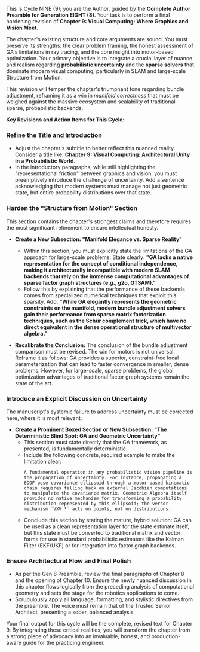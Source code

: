 This is Cycle NINE (9); you are the Author, guided by the **Complete Author Preamble for Generation EIGHT (8)**. Your task is to perform a final hardening revision of **Chapter 9: Visual Computing: Where Graphics and Vision Meet**.

The chapter's existing structure and core arguments are sound. You must preserve its strengths: the clear problem framing, the honest assessment of GA's limitations in ray tracing, and the core insight into motor-based optimization. Your primary objective is to integrate a crucial layer of nuance and realism regarding **probabilistic uncertainty** and the **sparse solvers** that dominate modern visual computing, particularly in SLAM and large-scale Structure from Motion.

This revision will temper the chapter's triumphant tone regarding bundle adjustment, reframing it as a win in *manifold correctness* that must be weighed against the massive ecosystem and scalability of traditional sparse, probabilistic backends.

**Key Revisions and Action Items for This Cycle:**

### Refine the Title and Introduction

  * Adjust the chapter's subtitle to better reflect this nuanced reality. Consider a title like: **Chapter 9: Visual Computing: Architectural Unity in a Probabilistic World**.
  * In the introductory paragraphs, while still highlighting the "representational friction" between graphics and vision, you must preemptively introduce the challenge of uncertainty. Add a sentence acknowledging that modern systems must manage not just geometric state, but entire probability distributions over that state.

### Harden the "Structure from Motion" Section

This section contains the chapter's strongest claims and therefore requires the most significant refinement to ensure intellectual honesty.

  * **Create a New Subsection: "Manifold Elegance vs. Sparse Reality"**

      * Within this section, you must explicitly state the limitations of the GA approach for large-scale problems. State clearly: **"GA lacks a native representation for the concept of conditional independence, making it architecturally incompatible with modern SLAM backends that rely on the immense computational advantages of sparse factor graph structures (e.g., g2o, GTSAM)."**
      * Follow this by explaining that the performance of these backends comes from specialized numerical techniques that exploit this sparsity. Add: **"While GA elegantly represents the geometric constraints on the manifold, modern bundle adjustment solvers gain their performance from sparse matrix factorization techniques, such as the Schur complement trick, which have no direct equivalent in the dense operational structure of multivector algebra."**

  * **Recalibrate the Conclusion:** The conclusion of the bundle adjustment comparison must be revised. The win for motors is not universal. Reframe it as follows: GA provides a superior, constraint-free local parameterization that can lead to faster convergence in smaller, dense problems. However, for large-scale, sparse problems, the global optimization advantages of traditional factor graph systems remain the state of the art.

### Introduce an Explicit Discussion on Uncertainty

The manuscript's systemic failure to address uncertainty must be corrected here, where it is most relevant.

  * **Create a Prominent Boxed Section or New Subsection: "The Deterministic Blind Spot: GA and Geometric Uncertainty"**
      * This section must state directly that the GA framework, as presented, is fundamentally deterministic.
      * Include the following concrete, required example to make the limitation clear:
        ```
        A fundamental operation in any probabilistic vision pipeline is the propagation of uncertainty. For instance, propagating a 6DOF pose covariance ellipsoid through a motor-based kinematic chain requires falling back on external Jacobian computations to manipulate the covariance matrix. Geometric Algebra itself provides no native mechanism for transforming a probability distribution represented by this ellipsoid; the versor mechanism `VXV⁻¹` acts on points, not on distributions.
        ```
      * Conclude this section by stating the mature, hybrid solution: GA can be used as a clean representation layer for the state estimate itself, but this state must be converted to traditional matrix and vector forms for use in standard probabilistic estimators like the Kalman Filter (EKF/UKF) or for integration into factor graph backends.

### Ensure Architectural Flow and Final Polish

  * As per the Gen 8 Preamble, review the final paragraphs of Chapter 8 and the opening of Chapter 10. Ensure the newly nuanced discussion in this chapter flows logically from the preceding analysis of computational geometry and sets the stage for the robotics applications to come.
  * Scrupulously apply all language, formatting, and stylistic directives from the preamble. The voice must remain that of the Trusted Senior Architect, presenting a sober, balanced analysis.

Your final output for this cycle will be the complete, revised text for Chapter 9. By integrating these critical realities, you will transform the chapter from a strong piece of advocacy into an invaluable, honest, and production-aware guide for the practicing engineer.
